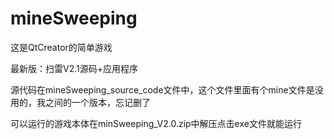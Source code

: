 # mineSweeping
这是QtCreator的简单游戏

最新版：扫雷V2.1源码+应用程序

源代码在mineSweeping_source_code文件中，这个文件里面有个mine文件是没用的，我之间的一个版本，忘记删了

可以运行的游戏本体在minSweeping_V2.0.zip中解压点击exe文件就能运行
